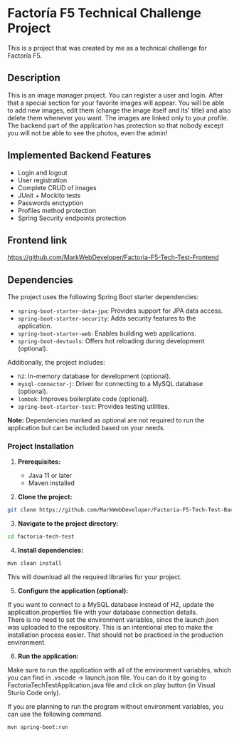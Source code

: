 # Factoría F5 Technical Challenge Project

This is a project that was created by me as a technical challenge for Factoría F5.

## Description

This is an image manager project. You can register a user and login. After that a special section for your favorite images will appear. You will be able to add new images, edit them (change the image itself and its' title) and also delete them whenever you want. The images are linked only to your profile. The backend part of the application has protection so that nobody except you will not be able to see the photos, even the admin!

## Implemented Backend Features

- Login and logout
- User registration
- Complete CRUD of images
- JUnit + Mockito tests
- Passwords enctyption
- Profiles method protection
- Spring Security endpoints protection

## Frontend link

https://github.com/MarkWebDeveloper/Factoria-F5-Tech-Test-Frontend

## Dependencies

The project uses the following Spring Boot starter dependencies:

* `spring-boot-starter-data-jpa`: Provides support for JPA data access.
* `spring-boot-starter-security`: Adds security features to the application.
* `spring-boot-starter-web`: Enables building web applications.
* `spring-boot-devtools`: Offers hot reloading during development (optional).

Additionally, the project includes:

* `h2`: In-memory database for development (optional).
* `mysql-connector-j`: Driver for connecting to a MySQL database (optional).
* `lombok`: Improves boilerplate code (optional).
* `spring-boot-starter-test`: Provides testing utilities.

**Note:** Dependencies marked as optional are not required to run the application but can be included based on your needs.

### Project Installation

1. **Prerequisites:**
    * Java 11 or later
    * Maven installed

2. **Clone the project:**

```bash
git clone https://github.com/MarkWebDeveloper/Factoria-F5-Tech-Test-Backend.git
```

3. **Navigate to the project directory:**

```bash
cd factoria-tech-test
```

4. **Install dependencies:**

```bash
mvn clean install
```

This will download all the required libraries for your project.

5. **Configure the application (optional):**

If you want to connect to a MySQL database instead of H2, update the application.properties file with your database connection details. <br/>
There is no need to set the environment variables, since the launch.json was uploaded to the repository. This is an intentional step to make the installation process easier. That should not be practiced in the production environment.

6. **Run the application:**

Make sure to run the application with all of the environment variables, which you can find in .vscode -> launch.json file. You can do it by going to FactoriaTechTestApplication.java file and click on play button (in Visual Sturio Code only).

If you are planning to run the program without environment variables, you can use the following command.

```bash
mvn spring-boot:run
```
